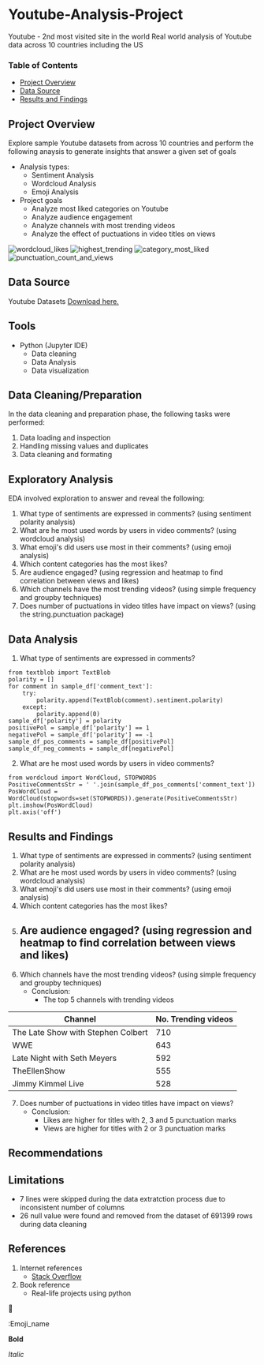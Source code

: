 # Youtube-Analysis-Project
Youtube - 2nd most visited site in the world
Real world analysis of Youtube data across 10 countries including the US

### Table of Contents
- [Project Overview](#project-overview)
- [Data Source](#data-source)
- [Results and Findings](#results-and-findings)

## Project Overview
Explore sample Youtube datasets from across 10 countries and perform the following anaysis to generate insights that answer a given set of goals
- Analysis types:
  - Sentiment Analysis
  - Wordcloud Analysis
  - Emoji Analysis
- Project goals
  - Analyze most liked categories on Youtube
  - Analyze audience engagement
  - Analyze channels with most trending videos
  - Analyze the effect of puctuations in video titles on views

![wordcloud_likes](https://github.com/AbuTaoheed/Youtube-Analysis/assets/159118239/2dc5445f-de88-43db-9fd6-7de2807f207b)
![highest_trending](https://github.com/AbuTaoheed/Youtube-Analysis/assets/159118239/08250587-f406-4aee-96d9-5e94dd12a5af)
![category_most_liked](https://github.com/AbuTaoheed/Youtube-Analysis/assets/159118239/740cb08e-9531-4ce7-acb0-bc2af162c911)
![punctuation_count_and_views](https://github.com/AbuTaoheed/Youtube-Analysis/assets/159118239/86829c5c-3477-474b-8d97-a6884a4d4fe7)

## Data Source
Youtube Datasets [Download here.](https://drive.google.com/drive/folders/1makDwgfKzmqOSikEnOLkmMskT3609dAo?usp=share_link)

## Tools 
- Python (Jupyter IDE)
  - Data cleaning
  - Data Analysis
  - Data visualization

## Data Cleaning/Preparation
In the data cleaning and preparation phase, the following tasks were performed:
1. Data loading and inspection
2. Handling missing values and duplicates
3. Data cleaning and formating 

## Exploratory Analysis 
EDA involved exploration to answer and reveal the following:
1. What type of sentiments are expressed in comments? (using sentiment polarity analysis)
2. What are he most used words by users in video comments? (using wordcloud analysis)
3. What emoji's did users use most in their comments? (using emoji analysis)
4. Which content categories has the most likes?
5. Are audience engaged? (using regression and heatmap to find correlation between views and likes)
6. Which channels have the most trending videos? (using simple frequency and groupby techniques)
7. Does number of puctuations in video titles have impact on views? (using the string.punctuation package)

## Data Analysis
1. What type of sentiments are expressed in comments?
```
from textblob import TextBlob
polarity = []
for comment in sample_df['comment_text']:
    try:
        polarity.append(TextBlob(comment).sentiment.polarity)
    except:
        polarity.append(0)
sample_df['polarity'] = polarity
positivePol = sample_df['polarity'] == 1
negativePol = sample_df['polarity'] == -1
sample_df_pos_comments = sample_df[positivePol]
sample_df_neg_comments = sample_df[negativePol]
```

2. What are he most used words by users in video comments?
```
from wordcloud import WordCloud, STOPWORDS
PositiveCommentsStr = ' '.join(sample_df_pos_comments['comment_text'])
PosWordCloud = WordCloud(stopwords=set(STOPWORDS)).generate(PositiveCommentsStr)
plt.imshow(PosWordCloud)
plt.axis('off')
```

## Results and Findings
1. What type of sentiments are expressed in comments? (using sentiment polarity analysis)
2. What are he most used words by users in video comments? (using wordcloud analysis)
3. What emoji's did users use most in their comments? (using emoji analysis)
4. Which content categories has the most likes?
5. Are audience engaged? (using regression and heatmap to find correlation between views and likes)
   - 
7. Which channels have the most trending videos? (using simple frequency and groupby techniques)
   - Conclusion:
     - The top 5 channels with trending videos
       
|Channel|No. Trending videos|
|-------|-------------------|
|The Late Show with Stephen Colbert|710|
|WWE|643|
|Late Night with Seth Meyers|592|
|TheEllenShow|555|
|Jimmy Kimmel Live|528|

7. Does number of puctuations in video titles have impact on views?
   - Conclusion:
     - Likes are higher for titles with 2, 3 and 5 punctuation marks
     - Views are higher for titles with 2 or 3 punctuation marks

## Recommendations

## Limitations
- 7 lines were skipped during the data extratction process due to inconsistent number of columns
- 26 null value were found and removed from the dataset of 691399 rows during data cleaning

## References 
1. Internet references
   - [Stack Overflow](somelink.com)
2. Book reference
   - Real-life projects using python

🍎

:Emoji_name

**Bold**

*Italic*
